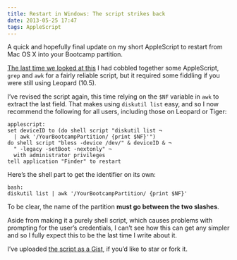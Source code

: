 ```yaml
---
title: Restart in Windows: The script strikes back
date: 2013-05-25 17:47
tags: AppleScript
---
```


A quick and hopefully final update on my short AppleScript to restart from Mac OS X into your Bootcamp partition.

[The last time we looked at this][1] I had cobbled together some AppleScript, `grep` and `awk` for a fairly reliable script, but it required some fiddling if you were still using Leopard (10.5).

I’ve revised the script again, this time relying on the `$NF` variable in `awk` to extract the last field. That makes using `diskutil list` easy, and so I now recommend the following for all users, including those on Leopard or Tiger:

    applescript:
    set deviceID to (do shell script "diskutil list ¬
      | awk '/YourBootcampPartition/ {print $NF}'")
    do shell script "bless -device /dev/" & deviceID & ¬
      " -legacy -setBoot -nextonly" ¬
      with administrator privileges
    tell application "Finder" to restart

[1]: /2012/10/restart-in-windows-revenge-of-the-script/

Here’s the shell part to get the identifier on its own:

    bash:
    diskutil list | awk '/YourBootcampPartition/ {print $NF}'

To be clear, the name of the partition **must go between the two slashes**.

Aside from making it a purely shell script, which causes problems with prompting for the user’s credentials, I can’t see how this can get any simpler and so I fully expect this to be the last time I write about it.

I’ve uploaded [the script as a Gist][2], if you’d like to star or fork it.

[2]: https://gist.github.com/robjwells/3681949
